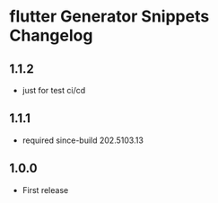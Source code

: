<!-- Keep a Changelog guide -> https://keepachangelog.com -->

# flutter Generator Snippets Changelog

## 1.1.2

- just for test ci/cd

## 1.1.1

- required since-build 202.5103.13<br>

## 1.0.0

- First release
